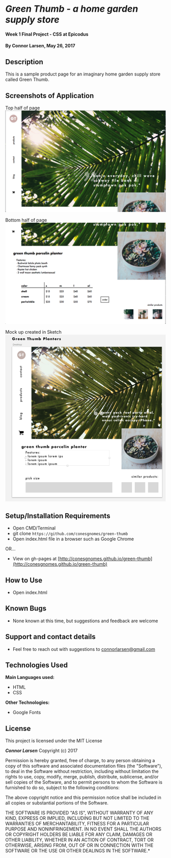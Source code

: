 # _Green Thumb - a home garden supply store_

#### Week 1 Final Project - CSS at Epicodus

#### By **Connor Larsen, May 26, 2017**

## Description

 This is a sample product page for an imaginary home garden supply store called Green Thumb.

## Screenshots of Application

Top half of page
![alt text](https://github.com/conesgnomes/green-thumb/blob/master/img/top-half.png)

Bottom half of page
![alt text](https://github.com/conesgnomes/green-thumb/blob/master/img/bottom-half.png)

Mock up created in Sketch
![alt text](https://github.com/conesgnomes/green-thumb/blob/master/img/sketch-mock-up.png)

## Setup/Installation Requirements

* Open CMD/Terminal
* git clone `https://github.com/conesgnomes/green-thumb`
* Open index.html file in a browser such as Google Chrome

OR...

* View on gh-pages at [http://conesgnomes.github.io/green-thumb](http://conesgnomes.github.io/green-thumb)

## How to Use

* Open index.html

## Known Bugs

* None known at this time, but suggestions and feedback are welcome

## Support and contact details

* Feel free to reach out with suggestions to connorlarsen@gmail.com

## Technologies Used

**Main Languages used:**

* HTML
* CSS

**Other Technologies:**

* Google Fonts

## License

This project is licensed under the MIT License

**_Connor Larsen_** Copyright (c) 2017

Permission is hereby granted, free of charge, to any person obtaining a copy of this software and associated documentation files (the "Software"), to deal in the Software without restriction, including without limitation the rights to use, copy, modify, merge, publish, distribute, sublicense, and/or sell copies of the Software, and to permit persons to whom the Software is furnished to do so, subject to the following conditions:

The above copyright notice and this permission notice shall be included in all copies or substantial portions of the Software.

THE SOFTWARE IS PROVIDED "AS IS", WITHOUT WARRANTY OF ANY KIND, EXPRESS OR IMPLIED, INCLUDING BUT NOT LIMITED TO THE WARRANTIES OF MERCHANTABILITY, FITNESS FOR A PARTICULAR PURPOSE AND NONINFRINGEMENT. IN NO EVENT SHALL THE AUTHORS OR COPYRIGHT HOLDERS BE LIABLE FOR ANY CLAIM, DAMAGES OR OTHER LIABILITY, WHETHER IN AN ACTION OF CONTRACT, TORT OR OTHERWISE, ARISING FROM, OUT OF OR IN CONNECTION WITH THE SOFTWARE OR THE USE OR OTHER DEALINGS IN THE SOFTWARE.*
